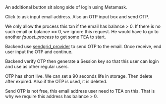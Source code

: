 An additional button sit along side of login using Metamask.

Click to ask input email address. Also an OTP input box and send OTP.

We only allow the process this txn if the email has balance > 0. If there is no such email or balance == 0, we ignore this request. He would have to go to another *faucet_process* to get some TEA to start.

Backend use [sendgrid_provider](sendgrid_provider.md) to send OTP to the email. Once receive, end user input the OTP and continue.

Backend verify OTP then generate a Session key so that this user can login and use as other regular users.

OTP has short live. We can set a 90 seconds life in storage. Then delete after expired. Also if the OTP is used, it is deleted.

Send OTP is not free, this email address user need to TEA on this. That is why we require this address has balance > 0.
